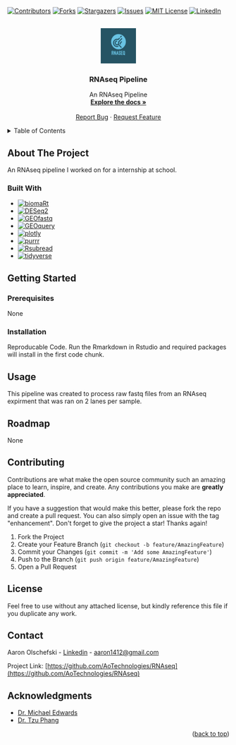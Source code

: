 <!-- Improved compatibility of back to top link: See: https://github.com/othneildrew/Best-README-Template/pull/73 -->
<a name="readme-top"></a>
<!--
*** Thanks for checking out the Best-README-Template. If you have a suggestion
*** that would make this better, please fork the repo and create a pull request
*** or simply open an issue with the tag "enhancement".
*** Don't forget to give the project a star!
*** Thanks again! Now go create something AMAZING! :D
-->



<!-- PROJECT SHIELDS -->
<!--
*** I'm using markdown "reference style" links for readability.
*** Reference links are enclosed in brackets [ ] instead of parentheses ( ).
*** See the bottom of this document for the declaration of the reference variables
*** for contributors-url, forks-url, etc. This is an optional, concise syntax you may use.
*** https://www.markdownguide.org/basic-syntax/#reference-style-links
-->
[![Contributors][contributors-shield]][contributors-url]
[![Forks][forks-shield]][forks-url]
[![Stargazers][stars-shield]][stars-url]
[![Issues][issues-shield]][issues-url]
[![MIT License][license-shield]][license-url]
[![LinkedIn][linkedin-shield]][linkedin-url]



<!-- PROJECT LOGO -->
<br />
<div align="center">
  <a href="https://github.com/AoTechnologies/RNAseq">
    <img src="images/logo.png" alt="Logo" width="80" height="80">
  </a>

<h3 align="center">RNAseq Pipeline</h3>

  <p align="center">
    An RNAseq Pipeline
    <br />
    <a href="https://github.com/AoTechnologies/RNAseq"><strong>Explore the docs »</strong></a>
    <br />
    <br />
    <a href="https://github.com/AoTechnologies/RNAseq/issues">Report Bug</a>
    ·
    <a href="https://github.com/AoTechnologies/RNAseq/issues">Request Feature</a>
  </p>
</div>



<!-- TABLE OF CONTENTS -->
<details>
  <summary>Table of Contents</summary>
  <ol>
    <li>
      <a href="#about-the-project">About The Project</a>
      <ul>
        <li><a href="#built-with">Built With</a></li>
      </ul>
    </li>
    <li>
      <a href="#getting-started">Getting Started</a>
      <ul>
        <li><a href="#prerequisites">Prerequisites</a></li>
        <li><a href="#installation">Installation</a></li>
      </ul>
    </li>
    <li><a href="#usage">Usage</a></li>
    <li><a href="#roadmap">Roadmap</a></li>
    <li><a href="#contributing">Contributing</a></li>
    <li><a href="#license">License</a></li>
    <li><a href="#contact">Contact</a></li>
    <li><a href="#acknowledgments">Acknowledgments</a></li>
  </ol>
</details>



<!-- ABOUT THE PROJECT -->
## About The Project

An RNAseq pipeline I worked on for a internship at school. 




### Built With

* [![biomaRt][biomaRt]][biomaRt-url]
* [![DESeq2][DESeq2]][DESeq2-url]
* [![GEOfastq][GEOfastq]][GEOfastq-url]
* [![GEOquery][GEOquery]][GEOquery-url]
* [![plotly][plotly]][plotly-url]
* [![purrr][purrr]][purrr-url]
* [![Rsubread][Rsubread]][Rsubread-url]
* [![tidyverse][tidyverse]][tidyverse-url]




<!-- GETTING STARTED -->
## Getting Started

### Prerequisites

None

### Installation

Reproducable Code. Run the Rmarkdown in Rstudio and required packages will install in the first code chunk. 



<!-- USAGE EXAMPLES -->
## Usage

This pipeline was created to process raw fastq files from an RNAseq expirment that was ran on 2 lanes per sample.




<!-- ROADMAP -->
## Roadmap

None




<!-- CONTRIBUTING -->
## Contributing

Contributions are what make the open source community such an amazing place to learn, inspire, and create. Any contributions you make are **greatly appreciated**.

If you have a suggestion that would make this better, please fork the repo and create a pull request. You can also simply open an issue with the tag "enhancement".
Don't forget to give the project a star! Thanks again!

1. Fork the Project
2. Create your Feature Branch (`git checkout -b feature/AmazingFeature`)
3. Commit your Changes (`git commit -m 'Add some AmazingFeature'`)
4. Push to the Branch (`git push origin feature/AmazingFeature`)
5. Open a Pull Request




<!-- LICENSE -->
## License

Feel free to use without any attached license, but kindly reference this file if you duplicate any work.



<!-- CONTACT -->
## Contact

Aaron Olschefski - [Linkedin](http://www.linkedin.com/in/aaron-ols) - aaron1412@gmail.com

Project Link: [https://github.com/AoTechnologies/RNAseq](https://github.com/AoTechnologies/RNAseq)




<!-- ACKNOWLEDGMENTS -->
## Acknowledgments

* [Dr. Michael Edwards](https://www.bioinfosolutions.com/about)
* [Dr. Tzu Phang](https://som.cuanschutz.edu/Profiles/Faculty/Profile/11531)

<p align="right">(<a href="#readme-top">back to top</a>)</p>



<!-- MARKDOWN LINKS & IMAGES -->
<!-- https://www.markdownguide.org/basic-syntax/#reference-style-links -->
[contributors-shield]: https://img.shields.io/github/contributors/AoTechnologies/RNAseq.svg?style=for-the-badge
[contributors-url]: https://github.com/AoTechnologies/RNAseq/graphs/contributors
[forks-shield]: https://img.shields.io/github/forks/AoTechnologies/RNAseq.svg?style=for-the-badge
[forks-url]: https://github.com/AoTechnologies/RNAseq/network/members
[stars-shield]: https://img.shields.io/github/stars/AoTechnologies/RNAseq.svg?style=for-the-badge
[stars-url]: https://github.com/AoTechnologies/RNAseq/stargazers
[issues-shield]: https://img.shields.io/github/issues/AoTechnologies/RNAseq.svg?style=for-the-badge
[issues-url]: https://github.com/AoTechnologies/RNAseq/issues
[license-shield]: https://img.shields.io/github/license/AoTechnologies/RNAseq.svg?style=for-the-badge
[license-url]: https://github.com/AoTechnologies/RNAseq/blob/master/LICENSE.txt
[linkedin-shield]: https://img.shields.io/badge/-LinkedIn-black.svg?style=for-the-badge&logo=linkedin&colorB=555
[linkedin-url]: http://www.linkedin.com/in/aaron-ols
[product-screenshot]: images/screenshot.png
[biomaRt]: https://img.shields.io/badge/Bioconductor-biomaRt-blue
[biomaRt-url]: https://bioconductor.org/packages/release/bioc/html/biomaRt.html
[DESeq2]: https://img.shields.io/badge/Bioconductor-DESeq2-blue
[DESeq2-url]:https://bioconductor.org/packages/release/bioc/html/DESeq2.html
[GEOfastq]: https://img.shields.io/badge/Bioconductor-GEOfastq-blue
[GEOfastq-url]:https://www.bioconductor.org/packages/release/bioc/html/GEOfastq.html
[GEOquery]: https://img.shields.io/badge/Bioconductor-GEOquery-blue
[GEOquery-url]:https://bioconductor.org/packages/release/bioc/html/GEOquery.html
[plotly]: https://img.shields.io/badge/plotly-plotly-blue
[plotly-url]:https://plotly.com
[purrr]: https://img.shields.io/badge/tidyverse-purrr-blue
[purrr-url]:https://purrr.tidyverse.org
[Rsubread]: https://img.shields.io/badge/Bioconductor-Rsubread-blue
[Rsubread-url]:https://bioconductor.org/packages/release/bioc/html/Rsubread.html
[tidyverse]: https://img.shields.io/badge/tidyverse-tidyverse-blue
[tidyverse-url]:https://www.tidyverse.org
